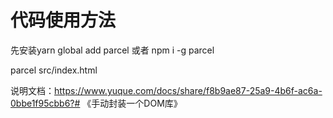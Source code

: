 # 代码使用方法
先安装yarn global add parcel 或者 npm i -g parcel

parcel src/index.html

说明文档：https://www.yuque.com/docs/share/f8b9ae87-25a9-4b6f-ac6a-0bbe1f95cbb6?# 《手动封装一个DOM库》
